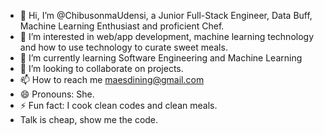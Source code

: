 - 👋 Hi, I’m @ChibusonmaUdensi, a Junior Full-Stack Engineer, Data Buff, Machine Learning Enthusiast and proficient Chef.
- 👀 I’m interested in web/app development, machine learning technology and how to use technology to curate sweet meals.
- 🌱 I’m currently learning Software Engineering and Machine Learning
- 💞️ I’m looking to collaborate on projects.
- 📫 How to reach me maesdining@gmail.com
- 😄 Pronouns: She.
- ⚡ Fun fact: I cook clean codes and clean meals.
- Talk is cheap, show me the code.

<!---
ChibusonmaUdensi/ChibusonmaUdensi is a ✨ special ✨ repository because its `README.md` (this file) appears on your GitHub profile.
You can click the Preview link to take a look at your changes.
--->
